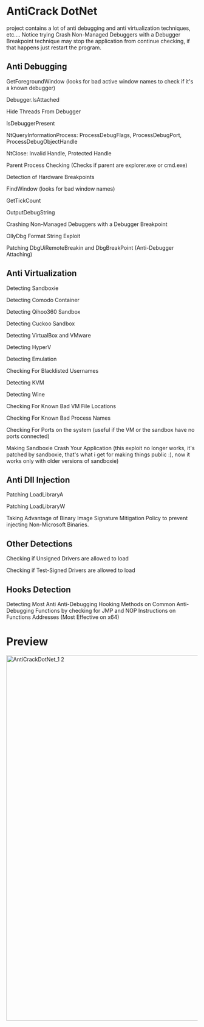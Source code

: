 # AntiCrack DotNet
project contains a lot of anti debugging and anti virtualization techniques, etc.... Notice trying Crash Non-Managed Debuggers with a Debugger Breakpoint technique may stop the application from continue checking, if that happens just restart the program.
## Anti Debugging
GetForegroundWindow (looks for bad active window names to check if it's a known debugger)

Debugger.IsAttached

Hide Threads From Debugger

IsDebuggerPresent

NtQueryInformationProcess: ProcessDebugFlags, ProcessDebugPort, ProcessDebugObjectHandle

NtClose: Invalid Handle, Protected Handle

Parent Process Checking (Checks if parent are explorer.exe or cmd.exe)

Detection of Hardware Breakpoints

FindWindow (looks for bad window names)

GetTickCount

OutputDebugString

Crashing Non-Managed Debuggers with a Debugger Breakpoint

OllyDbg Format String Exploit

Patching DbgUiRemoteBreakin and DbgBreakPoint (Anti-Debugger Attaching)

## Anti Virtualization
Detecting Sandboxie

Detecting Comodo Container

Detecting Qihoo360 Sandbox

Detecting Cuckoo Sandbox

Detecting VirtualBox and VMware

Detecting HyperV

Detecting Emulation

Checking For Blacklisted Usernames

Detecting KVM

Detecting Wine

Checking For Known Bad VM File Locations

Checking For Known Bad Process Names

Checking For Ports on the system (useful if the VM or the sandbox have no ports connected)

Making Sandboxie Crash Your Application (this exploit no longer works, it's patched by sandboxie, that's what i get for making things public :), now it works only with older versions of sandboxie)

## Anti Dll Injection
Patching LoadLibraryA

Patching LoadLibraryW

Taking Advantage of Binary Image Signature Mitigation Policy to prevent injecting Non-Microsoft Binaries.

## Other Detections
Checking if Unsigned Drivers are allowed to load

Checking if Test-Signed Drivers are allowed to load
## Hooks Detection
Detecting Most Anti Anti-Debugging Hooking Methods on Common Anti-Debugging Functions by checking for JMP and NOP Instructions on Functions Addresses (Most Effective on x64)
# Preview
<img width="960" alt="AntiCrackDotNet_1 2" src="https://user-images.githubusercontent.com/90452585/180578537-d3817dc7-6398-4c3b-b7aa-a46d6a604d45.PNG">
